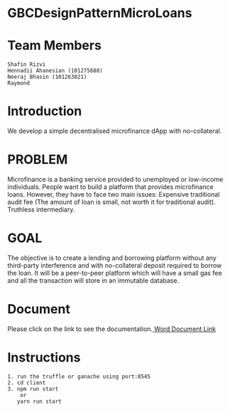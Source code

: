 # GBCDesignPatternMicroLoans

# Team Members

    Shafin Rizvi
    Hennadii Ahanesian (101275688)
    Neeraj Bhasin (101263021)
    Raymond

# Introduction

We develop a simple decentralised microfinance dApp with no-collateral.

# PROBLEM

Microfinance is a banking service provided to unemployed or low-income individuals. People want to build a platform that provides microfinance loans. However, they have to face two main issues:
Expensive traditional audit fee (The amount of loan is small, not worth it for traditional audit).
Truthless intermediary.

# GOAL

The objective is to create a lending and borrowing platform without any third-party interference and with no-collateral deposit required to borrow the loan. It will be a peer-to-peer platform which will have a small gas fee and all the transaction will store in an immutable database.

# Document

Please click on the link to see the documentation.<a href="https://docs.google.com/document/d/1x7pFEqQzYTfAVxtXQ8jYgWN4Jqs5OBRjKoH-QFnCdXg/edit?usp=sharing"> Word Document Link</a>

# Instructions

    1. run the truffle or ganache using port:8545
    2. cd client
    3. npm run start
        or
       yarn run start
